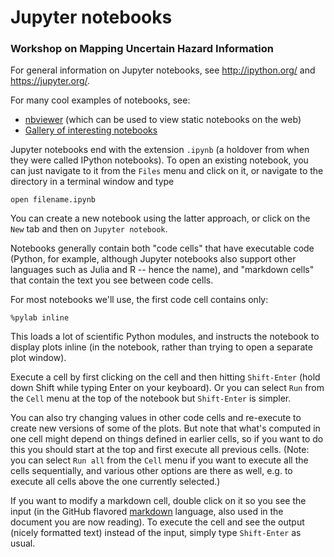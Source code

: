 # Jupyter notebooks

### Workshop on Mapping Uncertain Hazard Information


For general information on Jupyter notebooks, see http://ipython.org/ and https://jupyter.org/.

For many cool examples of notebooks, see:
 - [nbviewer](http://nbviewer.ipython.org/) (which can be used to view static notebooks on the web)
 - [Gallery of interesting notebooks](https://github.com/ipython/ipython/wiki/A-gallery-of-interesting-IPython-Notebooks)
 
Jupyter notebooks end with the extension `.ipynb` (a holdover from when they were called IPython notebooks).  To open an existing notebook, you can just navigate to it from the `Files` menu and click on it, or navigate to the directory in a terminal window and type 

```
open filename.ipynb
```

You can create a new notebook using the latter approach, or click on the `New` tab and then on `Jupyter notebook`.
 
Notebooks generally contain both "code cells" that have executable code (Python, for example, although Jupyter notebooks also support other languages such as Julia and R -- hence the name), and "markdown cells" that contain the text you see between code cells.

For most notebooks we'll use, the first code cell contains only: 

```
%pylab inline
```

This loads a lot of scientific Python modules, and instructs the notebook to display plots inline (in the notebook, rather than trying to open a separate plot window).

Execute a cell by first clicking on the cell and then hitting `Shift-Enter` (hold down Shift while typing Enter on your keyboard).  Or you can select `Run` from the `Cell` menu at the top of the notebook but `Shift-Enter` is simpler.  

You can also try changing values in other code cells and re-execute to create new versions of some of the plots.  But note that what's computed in one cell might depend on things defined in earlier cells, so if you want to do this you should start at the top and first execute all previous cells.  (Note: you can select `Run all` from the `Cell` menu if you want to execute all the cells sequentially, and various other options are there as well, e.g. to execute all cells above the one currently selected.)

If you want to modify a markdown cell, double click on it so you see the input (in the GitHub flavored [markdown](https://help.github.com/articles/markdown-basics/) language, also used in the document you are now reading).   To execute the cell and see the output (nicely formatted text) instead of the input, simply type `Shift-Enter` as usual.
